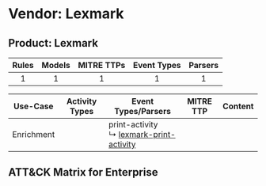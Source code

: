 Vendor: Lexmark
===============
Product: Lexmark
----------------
| Rules | Models | MITRE TTPs | Event Types | Parsers |
|:-----:|:------:|:----------:|:-----------:|:-------:|
|   1   |   1    |     1      |      1      |    1    |

|  Use-Case  | Activity Types | Event Types/Parsers                                                                                    | MITRE TTP | Content |
|:----------:| -------------- | ------------------------------------------------------------------------------------------------------ | --------- | ------- |
| Enrichment | <ul></li></ul> |  print-activity<br> ↳ [lexmark-print-activity](../Parsers/parserContent_lexmark-print-activity.md)<br> |           |         |

ATT&CK Matrix for Enterprise
----------------------------
